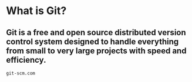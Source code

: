 # What is Git?
Git is a **free and open source** distributed version control system designed to handle everything from small to very large projects with speed and efficiency.
---
```
git-scm.com
```